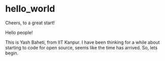 # hello_world
Cheers, to a great start!

Hello people!

This is Yash Baheti, from IIT Kanpur.
I have been thinking for a while about starting to code for open source, seems like the time has arrived.
So, lets begin.
